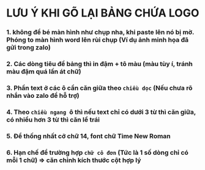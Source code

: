 # LƯU Ý KHI GÕ LẠI BẢNG CHỨA LOGO
### 1. không để bé màn hình như chụp nha, khi paste lên nó bị mờ. Phóng to màn hình word lên rùi chụp (Ví dụ ảnh minh họa đã gửi trong zalo)
### 2. Các dòng tiêu đề bảng thì in đậm + tô màu (màu tùy í, tránh màu đậm quá lấn át chữ)
### 3. Phần text ở các ô cần căn giữa theo `chiều dọc` (Nếu chưa rõ nhắn vào zalo để hỗ trợ)
### 4. Theo `chiều ngang `ô thì nếu text chỉ có dưới 3 từ thì căn giữa, có nhiều hơn 3 từ thì căn lề trái
### 5. Để thống nhất cỡ chữ 14, font chữ Time New Roman
### 6. Hạn chế để trường hợp `chữ cô đơn` (Tức là 1 số dòng chỉ có mỗi 1 chữ) => căn chỉnh kích thước cột hợp lý
